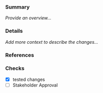 ### Summary
_Provide an overview..._

### Details
_Add more context to describe the changes..._

### References

### Checks
- [x] tested changes
- [ ] Stakeholder Approval
